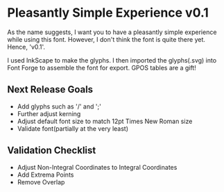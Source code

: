 # Pleasantly Simple Experience v0.1

As the name suggests, I want you to have a pleasantly simple experience while using this font.
However, I don't think the font is quite there yet. Hence, 'v0.1'.

I used InkScape to make the glyphs. I then imported the glyphs(.svg) into Font Forge to assemble the font for export.
GPOS tables are a gift!

## Next Release Goals
 - Add glyphs such as '/' and ';'
 - Further adjust kerning
 - Adjust default font size to match 12pt Times New Roman size
 - Validate font(partially at the very least)

## Validation Checklist
 - Adjust Non-Integral Coordinates to Integral Coordinates
 - Add Extrema Points
 - Remove Overlap
